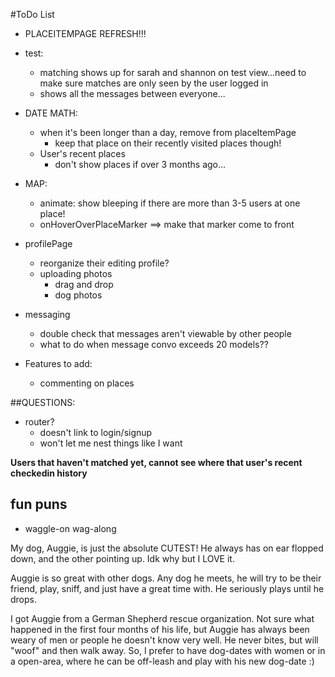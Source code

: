 #ToDo List
- PLACEITEMPAGE REFRESH!!!

- test:
  - matching shows up for sarah and shannon on test view...need to make sure matches are only seen by the user logged in
  - shows all the messages between everyone...

- DATE MATH:
  - when it's been longer than a day, remove from placeItemPage
    - keep that place on their recently visited places though!
  - User's recent places
    - don't show places if over 3 months ago...

- MAP:
  - animate: show bleeping if there are more than 3-5 users at one place!
  - onHoverOverPlaceMarker ==> make that marker come to front

- profilePage
  - reorganize their editing profile?
  - uploading photos
    - drag and drop
    - dog photos
  <!-- - show all of the matches a user has received! -->

- messaging
  - double check that messages aren't viewable by other people
  - what to do when message convo exceeds 20 models??

- Features to add:  
  - commenting on places


##QUESTIONS:
  - router?
    - doesn't link to login/signup
    - won't let me nest things like I want


<Link to={`posts/${post._id}`}></Link>


**Users that haven't matched yet, cannot see where that user's recent checkedin history**


## fun puns
 - waggle-on wag-along


 My dog, Auggie, is just the absolute CUTEST! He always has on ear flopped down, and the other pointing up. Idk why but I LOVE it.

 Auggie is so great with other dogs. Any dog he meets, he will try to be their friend, play, sniff, and just have a great time with. He seriously plays until he drops.

 I got Auggie from a German Shepherd rescue organization. Not sure what happened in the first four months of his life, but Auggie has always been weary of men or people he doesn't know very well. He never bites, but will "woof" and then walk away. So, I prefer to have dog-dates with women or in a open-area, where he can be off-leash and play with his new dog-date :)
